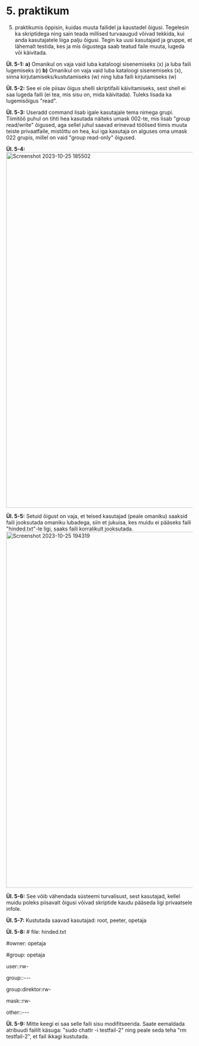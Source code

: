 # 5. praktikum
5. praktikumis õppisin, kuidas muuta failidel ja kaustadel õigusi. Tegelesin ka skriptidega ning sain teada millised turvaaugud võivad tekkida, kui anda kasutajatele liiga palju õigusi. Tegin ka uusi kasutajaid ja gruppe, et lähemalt testida, kes ja mis õigustega saab teatud faile muuta, lugeda või käivitada.

**Ül. 5-1:** **a)** Omanikul on vaja vaid luba kataloogi sisenemiseks (x) ja luba faili lugemiseks (r)
**b)** Omanikul on vaja vaid luba kataloogi sisenemiseks (x), sinna kirjutamiseks/kustutamiseks (w) ning luba faili kirjutamiseks (w)

**Ül. 5-2:** See ei ole piisav õigus shelli skriptifaili käivitamiseks, sest shell ei saa lugeda faili (ei tea, mis sisu on, mida käivitada). Tuleks lisada ka lugemisõigus "read".

**Ül. 5-3:** Useradd command lisab igale kasutajale tema nimega grupi. Tiimitöö puhul on tihti hea kasutada näiteks umask 002-te, mis lisab "group read/write" õigused, aga sellel juhul saavad erinevad töölised tiimis muuta teiste privaatfaile, mistõttu on hea, kui iga kasutaja on alguses oma umask 022 grupis, millel on vaid "group read-only" õigused.

**Ül. 5-4:**
<img width="959" alt="Screenshot 2023-10-25 185502" src="https://github.com/Siim0u/ops-steemid/assets/112852891/101abb12-e345-4b6f-b52a-8e6c72303c17">

**Ül. 5-5:** Setuid õigust on vaja, et teised kasutajad (peale omaniku) saaksid faili jooksutada omaniku lubadega, siin et jukuisa, kes muidu ei pääseks faili "hinded.txt"-le ligi, saaks faili korralikult jooksutada.
<img width="960" alt="Screenshot 2023-10-25 194319" src="https://github.com/Siim0u/ops-steemid/assets/112852891/1d87f71a-da14-4dcd-93d1-0b0586610cf5">

**Ül. 5-6:** See võib vähendada süsteemi turvalisust, sest kasutajad, kellel muidu poleks piisavalt õigusi võivad skriptide kaudu pääseda ligi privaatsele infole.

**Ül. 5-7:** Kustutada saavad kasutajad: root, peeter, opetaja

**Ül. 5-8:** # file: hinded.txt


#owner: opetaja

#group: opetaja

user::rw-

group::---

group:direktor:rw-

mask::rw-

other::---


**Ül. 5-9:** Mitte keegi ei saa selle faili sisu modifitseerida. Saate eemaldada atribuudi faililt käsuga: "sudo chattr -i testfail-2" ning peale seda teha "rm testfail-2", et fail ikkagi kustutada.



